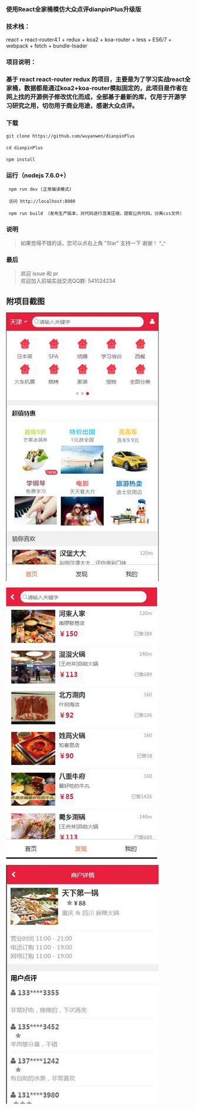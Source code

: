 ### 使用React全家桶模仿大众点评dianpinPlus升级版

### 技术栈：
react + react-router4.1 + redux + koa2 + koa-router + less + ES6/7 + webpack + fetch + bundle-loader

### 项目说明：

### 基于 react react-router redux 的项目，主要是为了学习实战react全家桶，数据都是通过koa2+koa-router模拟固定的，此项目是作者在网上找的开源例子修改优化而成，全部基于最新的库，仅用于开源学习研究之用，切勿用于商业用途，感谢大众点评。

### 下载

 	git clone https://github.com/wuyanwen/dianpinPlus

 	cd dianpinPlus

 	npm install

### 运行（nodejs 7.6.0+）
```
 npm run dev (正常编译模式)

 访问 http://localhost:8080

 npm run build （发布生产版本，对代码进行混淆压缩，提取公共代码，分离css文件）
```
### 说明


>  如果觉得不错的话，您可以点右上角 "Star" 支持一下 谢谢！ ^_^

### 最后

>  欢迎 issue 和 pr<br>
>  欢迎加入前端实战交流QQ群: 541024234

## 附项目截图

![image](./images/1.jpg)

![image](./images/2.jpg)

![image](./images/3.jpg)

